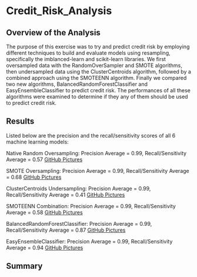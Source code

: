 # Credit_Risk_Analysis
## Overview of the Analysis

The purpose of this exercise was to try and predict credit risk by employing different techniques to build and evaluate models using resampling, specifically the imblanced-learn and scikit-learn libraries.  We first oversampled data with the RandomOverSampler and SMOTE algorithms, then undersampled data using the ClusterCentroids algorithm, followed by a combined approach using the SMOTEENN algorithm.  Finally we compared two new algorithms, BalancedRandomForestClassifier and EasyEnsembleClassifier to predict credit risk.  The performances of all these algorithms were examined to determine if they any of them should be used to predict credit risk.

## Results

Listed below are the precision and the recall/sensitivity scores of all 6 machine learning models:

Native Random Oversampling: Precision Average = 0.99, Recall/Sensitivity Average = 0.57
[GitHub Pictures](https://github.com/aparihar1984/Credit_Risk_Analysis/blob/main/Pictures/Naive_Random_Oversampling.png)

SMOTE Oversampling: Precision Average = 0.99, Recall/Sensitivity Average = 0.68
[GitHub Pictures](https://github.com/aparihar1984/Credit_Risk_Analysis/blob/main/Pictures/SMOTE_Oversampling.png)

ClusterCentroids Undersampling: Precision Average = 0.99, Recall/Sensitivity Average = 0.41
[GitHub Pictures](https://github.com/aparihar1984/Credit_Risk_Analysis/blob/main/Pictures/ClusterCentroids_Undersampling.png)

SMOTEENN Combination: Precision Average = 0.99, Recall/Sensitivity Average = 0.58
[GitHub Pictures](https://github.com/aparihar1984/Credit_Risk_Analysis/blob/main/Pictures/SMOTEENN_Combination.png)

BalancedRandomForestClassifier: Precision Average = 0.99, Recall/Sensitivity Average = 0.87
[GitHub Pictures](https://github.com/aparihar1984/Credit_Risk_Analysis/blob/main/Pictures/BalancedRandomForestClassifier_Algorithm.png)

EasyEnsembleClassifier: Precision Average = 0.99, Recall/Sensitivity Average = 0.94
[GitHub Pictures](https://github.com/aparihar1984/Credit_Risk_Analysis/blob/main/Pictures/EasyEnsembleClassifier_Algorithm.png)

## Summary


